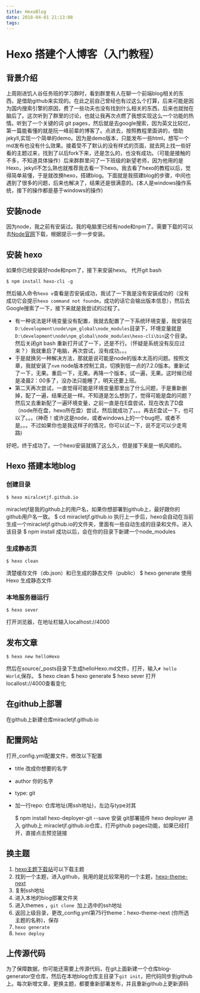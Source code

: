 ```yaml
---
title: HexoBlog
date: 2018-04-01 21:13:08
tags:
---
```

# Hexo 搭建个人博客（入门教程）

## 背景介绍
上周刚进饥人谷任务班的学习群时，看到群里有人在聊一个前端blog相关的东西，是借助github来实现的。在此之前自己曾经也有过这么个打算，后来可能是因为国内搜索引擎的原因，费了一些功夫也没有找到什么相关的东西，后来也就抛在脑后了。这次听到了群里的讨论，也就让我再次点燃了我想实现这么一个功能的热情。听到了一个关键的词 git pages，然后就是去google搜索，因为英文比较烂，第一篇能看懂的就是阮一峰前辈的博客了。点进去，按照教程里面讲的，借助jekyll,实现一个简单的demo。因为是demo版本，只能发布一些html，想写一个md发布也没有什么效果。接着受不了默认的没有样式的页面，就去网上找一些好看的主题过来，找到了以后fork下来，还是怎么的，也没有成功。（可能是接触的不多，不知道具体操作）后来群群里问了一下班级的新望老师，因为他用的是Hexo，jekyll不怎么熟也就推荐我去看一下hexo。我去看了hexo的教程以后，觉得简单易懂，于是就改换hexo，搭建blog。下面就是我搭建blog的步骤，中间也遇到了很多的问题，后来也解决了，结果还是很满意的。(本人是windows操作系统，接下的操作都是基于windows的操作)
## 安装node
因为node，我之前有安装过。我的电脑里已经有node和npm了。需要下载的可以去[Node官网](https://nodejs.org/en/download/)下载，根据提示一步一步安装。
## 安装 hexo
如果你已经安装好node和npm了，接下来安装hexo。
代开git bash

	$ npm install hexo-cli -g
	
然后输入命令`hexo v`查看是否安装成功，我试了一下我是没有安装成功的（没有成功它会提示`hexo command not foundm`，成功的话它会输出版本信息），然后去Google搜索了一下，接下来就是我尝试的过程了。

- 有一种说法是环境变量没有配置，我就去配置了一下系统环境变量，我安装在`D:\development\node\npm_global\node_modules`目录下，环境变量就是`D:\development\node\npm_global\node_modules\hexo-cli\bin`这个目录。然后关闭git bash 重新打开试了一下，还是不行。（怀疑是系统没有反应过来？）我就重启了电脑，再次尝试，没有成功。。。
- 于是就换另一种解决方法，那就是说可能是node的版本太高的问题。按照文章，我就安装了`nvm` node版本控制工具，切换到低一点的7.2.0版本。重新试了一下，无果。重启一下，无果。再降一个版本，试一遍，无果。这时候已经是凌晨2：00多了，没办法只能睡了，明天还要上班。
- 第二天再次尝试，一直觉得可能是环境变量那里出了什么问题，于是重新删掉，配了一遍，结果还是一样。不知道是怎么想到了，觉得可能是盘的问题？然后又去重新配了一遍环境变量，之前一直是在E盘尝试，现在改去了D盘（node所在盘，hexo所在盘）尝试，然后就成功了。。。再去E盘试一下，也可以了。。。(神奇！或许这是node，或者windows上的一个bug吧，或者不是。。。不过如果你也是我这样子的情况，你可以试一下，说不定可以少走弯路)
 
好吧，终于成功了。一个hexo安装就搞了这么久，但是接下来是一帆风顺的。
## Hexo 搭建本地blog
### 创建目录
	$ hexo miralcetjf.github.io
miracletjf是我的github上的用户名，如果你想部署到github上，最好跟你的github用户名一致。
	$ cd miracletjf.github.io
执行上一步后，hexo会自动在当前生成一个miracletjf.github.io的文件夹，里面有一些自动生成的目录和文件。进入该目录
	$ npm install
成功以后，会在你的目录下新建一个node_modules

### 生成静态页
	$ hexo clean
清楚缓存文件（db.json）和已生成的静态文件（public）
	$ hexo generate
使用Hexo 生成静态文件
### 本地服务器运行
	$ hexo sever
打开浏览器，在地址栏输入localhost://4000
## 发布文章
	$ hexo new helloHexo
然后在source/_posts目录下生成helloHexo.md文件，打开，输入`# hello World`,保存。
	$ hexo clean
	$ hexo generate
	$ hexo sever
打开locallost://4000查看变化
## 在github上部署
在github上新建仓库miracletjf.github.io
## 配置网站
打开_config.yml配置文件，修改以下配置
- title 改成你想要的名字
- author 你的名字
- type: git
- 加一行repo: 仓库地址(用ssh地址)，左边与type对其


	$ npm install hexo-deployer-git --save
安装 git部署插件
	hexo deployer
进入 github上 miracletjf.github.io仓库，打开github pages功能，如果已经打开，直接点击预览链接
## 换主题
1. [hexo主题下载站](https://github.com/hexojs/hexo/wiki/Themes)可以下载主题
2. 找到一个主题，进入github，我用的是比较常用的一个主题，[hexo-theme-next](https://github.com/iissnan/hexo-theme-next)
3. 复制ssh地址
4. 进入本地的blog部署文件夹
5. 进入themes ，`git clone `加上选中的ssh地址
6. 返回上级目录，更改_config.yml第75行theme：hexo-theme-next (你所选主题的名称)，保存
7. `hexo generate` 
8. `hexo deploy`
## 上传源代码
为了保障数据，你可能还需要上传源代码，在git上面新建一个仓库blog-generator空仓库，然后在本地blog仓库主目录下`git init`，把代码同步到github上。每次新增文章，更换主题，都要重新部署发布，并且重新github上更新源码
